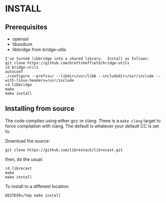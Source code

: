 # INSTALL

## Prerequisites

* openssl
* libsodium
* libbridge from bridge-utils

```
I've turned libbridge into a shared library.  Install as follows:
git clone https://github.com/brettsheffield/bridge-utils
cd bridge-utils
autoconf
./configure --prefix=/ --libdir=/usr/lib6 --includedir=/usr/include --with-linux-headers=/usr/include
cd libbridge
make
make install
```

## Installing from source

The code compiles using either gcc or clang.  There is a `make clang` target to
force compilation with clang.  The default is whatever your default CC is set
to.

Download the source:

`git clone https://github.com/librestack/librecast.git`

then, do the usual:
```
cd librecast
make
make install
```

To install to a different location:

`DESTDIR=/tmp make install`

